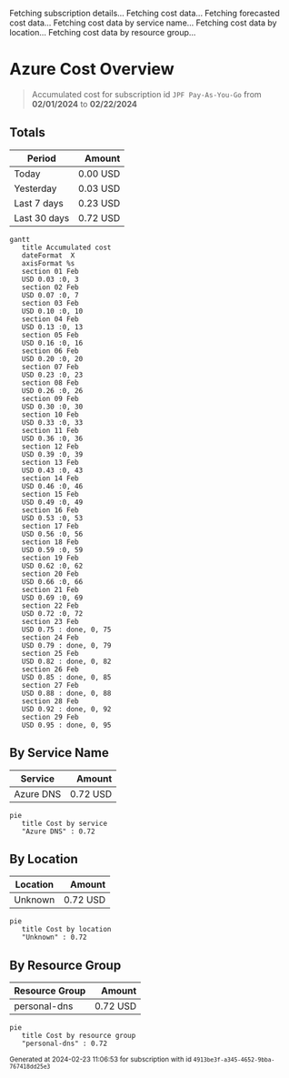 Fetching subscription details...
Fetching cost data...
Fetching forecasted cost data...
Fetching cost data by service name...
Fetching cost data by location...
Fetching cost data by resource group...
# Azure Cost Overview

> Accumulated cost for subscription id `JPF Pay-As-You-Go` from **02/01/2024** to **02/22/2024**

## Totals

|Period|Amount|
|---|---:|
|Today|0.00 USD|
|Yesterday|0.03 USD|
|Last 7 days|0.23 USD|
|Last 30 days|0.72 USD|

```mermaid
gantt
   title Accumulated cost
   dateFormat  X
   axisFormat %s
   section 01 Feb
   USD 0.03 :0, 3
   section 02 Feb
   USD 0.07 :0, 7
   section 03 Feb
   USD 0.10 :0, 10
   section 04 Feb
   USD 0.13 :0, 13
   section 05 Feb
   USD 0.16 :0, 16
   section 06 Feb
   USD 0.20 :0, 20
   section 07 Feb
   USD 0.23 :0, 23
   section 08 Feb
   USD 0.26 :0, 26
   section 09 Feb
   USD 0.30 :0, 30
   section 10 Feb
   USD 0.33 :0, 33
   section 11 Feb
   USD 0.36 :0, 36
   section 12 Feb
   USD 0.39 :0, 39
   section 13 Feb
   USD 0.43 :0, 43
   section 14 Feb
   USD 0.46 :0, 46
   section 15 Feb
   USD 0.49 :0, 49
   section 16 Feb
   USD 0.53 :0, 53
   section 17 Feb
   USD 0.56 :0, 56
   section 18 Feb
   USD 0.59 :0, 59
   section 19 Feb
   USD 0.62 :0, 62
   section 20 Feb
   USD 0.66 :0, 66
   section 21 Feb
   USD 0.69 :0, 69
   section 22 Feb
   USD 0.72 :0, 72
   section 23 Feb
   USD 0.75 : done, 0, 75
   section 24 Feb
   USD 0.79 : done, 0, 79
   section 25 Feb
   USD 0.82 : done, 0, 82
   section 26 Feb
   USD 0.85 : done, 0, 85
   section 27 Feb
   USD 0.88 : done, 0, 88
   section 28 Feb
   USD 0.92 : done, 0, 92
   section 29 Feb
   USD 0.95 : done, 0, 95
```

## By Service Name

|Service|Amount|
|---|---:|
|Azure DNS|0.72 USD|

```mermaid
pie
   title Cost by service
   "Azure DNS" : 0.72
```

## By Location

|Location|Amount|
|---|---:|
|Unknown|0.72 USD|

```mermaid
pie
   title Cost by location
   "Unknown" : 0.72
```

## By Resource Group

|Resource Group|Amount|
|---|---:|
|personal-dns|0.72 USD|

```mermaid
pie
   title Cost by resource group
   "personal-dns" : 0.72
```

<sup>Generated at 2024-02-23 11:06:53 for subscription with id `4913be3f-a345-4652-9bba-767418dd25e3`</sup>
